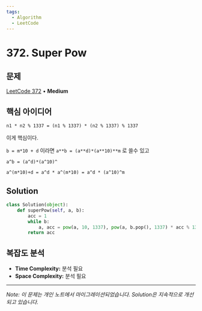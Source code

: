 ```yaml
---
tags:
  - Algorithm
  - LeetCode
---
```


# 372. Super Pow

## 문제

[LeetCode 372](https://leetcode.com/problems/super-pow/description/?envType=list&envId=xfgt7zgc) • **Medium**

## 핵심 아이디어

`n1 * n2 % 1337 = (n1 % 1337) * (n2 % 1337) % 1337`

이게 핵심이다.

`b = m*10 + d` 이라면 `a**b = (a**d)*(a**10)**m` 로 쓸수 있고

`a^b = (a^d)*(a^10)^`

`a^(m*10)+d = a^d * a^(m*10) = a^d * (a^10)^m`

## Solution

```python
class Solution(object):
    def superPow(self, a, b):        
        acc = 1
        while b: 
            a, acc = pow(a, 10, 1337), pow(a, b.pop(), 1337) * acc % 1337
        return acc
```

## 복잡도 분석

- **Time Complexity:** 분석 필요
- **Space Complexity:** 분석 필요

---

*Note: 이 문제는 개인 노트에서 마이그레이션되었습니다. Solution은 지속적으로 개선되고 있습니다.*
